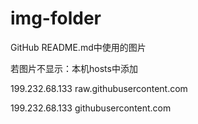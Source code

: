 # img-folder
GitHub README.md中使用的图片


若图片不显示：本机hosts中添加

199.232.68.133 raw.githubusercontent.com

199.232.68.133 githubusercontent.com
